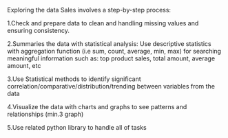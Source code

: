 Exploring the data Sales involves a step-by-step process:

1.Check and prepare data to clean and handling missing values and ensuring consistency.

2.Summaries the data with statistical analysis: Use descriptive statistics with aggregation function (i.e sum, count, average, min, max) for searching meaningful information such as: top product sales, total amount, average amount, etc

3.Use Statistical methods to identify significant correlation/comparative/distribution/trending between variables from the data

4.Visualize the data with charts and graphs to see patterns and relationships (min.3 graph)

5.Use related python library to handle all of tasks 
